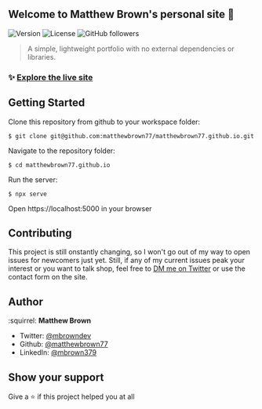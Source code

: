 ## Welcome to Matthew Brown's personal site :wave:
![Version](https://img.shields.io/badge/version-1.0.0-green.svg?cacheSeconds=2592000)
![License](https://img.shields.io/badge/License-MIT-yellow.svg)
![GitHub followers](https://img.shields.io/github/followers/matthewbrown77?label=Follow&style=social)

>  A simple, lightweight portfolio with no external dependencies or libraries. 

### :sparkles: [Explore the live site](https://matthewbrown77.github.io)

## Getting Started
Clone this repository from github to your workspace folder:
```
$ git clone git@github.com:matthewbrown77/matthewbrown77.github.io.git
```

Navigate to the repository folder:
```
$ cd matthewbrown77.github.io
```

Run the server:
```
$ npx serve
```

Open https://localhost:5000 in your browser

## Contributing
This project is still onstantly changing, so I won't go out of my way to open issues for newcomers just yet. Still, if any of my current issues peak your interest or you want to talk shop, feel free to [DM me on Twitter](https://twitter.com/mbrowndev) or use the contact form on the site.

## Author
:squirrel: **Matthew Brown**
* Twitter: [@mbrowndev](https://twitter.com/mbrowndev)
* Github: [@matthewbrown77](https://github.com/matthewbrown77)
* LinkedIn: [@mbrown379](https://linkedin.com/in/mbrown379)

## Show your support
Give a :star: if this project helped you at all